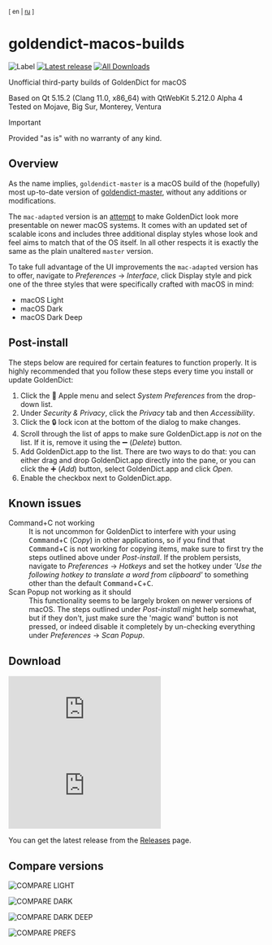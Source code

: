 <sup>[ en | [ru](https://github.com/yozhic/goldendict-macos-builds/blob/main/README_RU.md) ]</sup>  

# goldendict-macos-builds

![Label](https://img.shields.io/badge/GoldenDict-macOS-lightgray) [![Latest release](https://img.shields.io/github/v/release/yozhic/goldendict-macos-builds)](https://github.com/yozhic/goldendict-macos-builds/releases/latest) [![All Downloads](https://img.shields.io/github/downloads/yozhic/goldendict-macos-builds/total)](https://github.com/yozhic/goldendict-macos-builds/releases)  


Unofficial third-party builds of GoldenDict for macOS

Based on Qt 5.15.2 (Clang 11.0, x86_64) with QtWebKit 5.212.0 Alpha 4  
Tested on Mojave, Big Sur, Monterey, Ventura  

> [!IMPORTANT]  
> Provided "as is" with no warranty of any kind.  


## Overview

As the name implies, `goldendict-master` is a macOS build of the (hopefully) most up-to-date version of [goldendict-master](https://github.com/goldendict/goldendict), without any additions or modifications.  

The `mac-adapted` version is an [attempt](https://github.com/yozhic/goldendict/tree/mac-adapted) to make GoldenDict look more presentable on newer macOS systems. It comes with an updated set of scalable icons and includes three additional display styles whose look and feel aims to match that of the OS itself. In all other respects it is exactly the same as the plain unaltered `master` version.  

To take full advantage of the UI improvements the `mac-adapted` version has to offer, navigate to _Preferences_ → _Interface_, click Display style and pick one of the three styles that were specifically crafted with macOS in mind:  

- macOS Light
- macOS Dark
- macOS Dark Deep


## Post-install

The steps below are required for certain features to function properly. It is highly recommended that you follow these steps every time you install or update GoldenDict:  

1.	Click the  Apple menu and select _System Preferences_ from the drop-down list.
2.	Under _Security & Privacy_, click the _Privacy_ tab and then _Accessibility_.
3.	Click the 🔒 lock icon at the bottom of the dialog to make changes.
4.	Scroll through the list of apps to make sure GoldenDict.app is _not_ on the list. If it is, remove it using the ➖ (_Delete_) button.
5.	Add GoldenDict.app to the list. There are two ways to do that: you can either drag and drop GoldenDict.app directly into the pane, or you can click the ➕ (_Add_) button, select GoldenDict.app and click _Open_.
6.	Enable the checkbox next to GoldenDict.app.


## Known issues

<dl>
  <dt>Command+C not working</dt>
    <dd>It is not uncommon for GoldenDict to interfere with your using <kbd>Command</kbd>+<kbd>C</kbd> (<i>Copy</i>) in other applications, so if you find that <kbd>Command</kbd>+<kbd>C</kbd> is not working for copying items, make sure to first try the steps outlined above under <i>Post-install</i>. If the problem persists, navigate to <i>Preferences</i> → <i>Hotkeys</i> and set the hotkey under <i>'Use the following hotkey to translate a word from clipboard'</i> to something other than the default <kbd>Command</kbd>+<kbd>C</kbd>+<kbd>C</kbd>.</dd>
  <dt>Scan Popup not working as it should</dt>
    <dd>This functionality seems to be largely broken on newer versions of macOS. The steps outlined under <i>Post-install</i> might help somewhat, but if they don't, just make sure the 'magic wand' button is not pressed, or indeed disable it completely by un-checking everything under <i>Preferences</i> → <i>Scan Popup</i>.</dd>
</dl>


## Download

[![Downloads Adapted](https://img.shields.io/github/downloads/yozhic/goldendict-macos-builds/latest/GD-1.5.0-19-mac-adapted-Qt5.14.2.dmg)](https://github.com/yozhic/goldendict-macos-builds/releases/latest/download/GD-1.5.0-19-mac-adapted-Qt5.14.2.dmg)  
[![Downloads Master](https://img.shields.io/github/downloads/yozhic/goldendict-macos-builds/latest/GD-1.5.0-19-master-Qt5.14.2.dmg)](https://github.com/yozhic/goldendict-macos-builds/releases/latest/download/GD-1.5.0-19-master-Qt5.14.2.dmg)  

You can get the latest release from the [Releases](https://github.com/yozhic/goldendict-macos-builds/releases) page.  


## Compare versions

![COMPARE LIGHT](https://github.com/yozhic/goldendict-macos-builds/blob/main/screenshots/COMPARE_LIGHT.png)  

![COMPARE DARK](https://github.com/yozhic/goldendict-macos-builds/blob/main/screenshots/COMPARE_DARK.png)  

![COMPARE DARK DEEP](https://github.com/yozhic/goldendict-macos-builds/blob/main/screenshots/COMPARE_DARK_DEEP.png)  

![COMPARE PREFS](https://github.com/yozhic/goldendict-macos-builds/blob/main/screenshots/COMPARE_PREFS.png)  

